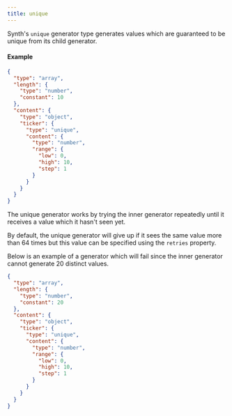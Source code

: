 ```yaml
---
title: unique
---
```


Synth's `unique` generator type generates values which are guaranteed to be unique from its child generator.

#### Example

```json synth
{
  "type": "array",
  "length": {
    "type": "number",
    "constant": 10
  },
  "content": {
    "type": "object",
    "ticker": {
      "type": "unique",
      "content": {
        "type": "number",
        "range": {
          "low": 0,
          "high": 10,
          "step": 1
        }
      }
    }
  }
}
```

The unique generator works by trying the inner generator repeatedly until it receives a value which it hasn't seen yet.

By default, the unique generator will give up if it sees the same value more than 64 times but this value can be specified using the `retries` property.

Below is an example of a generator which will fail since the inner generator cannot generate 20 distinct values.

```json synth
{
  "type": "array",
  "length": {
    "type": "number",
    "constant": 20
  },
  "content": {
    "type": "object",
    "ticker": {
      "type": "unique",
      "content": {
        "type": "number",
        "range": {
          "low": 0,
          "high": 10,
          "step": 1
        }
      }
    }
  }
}
```
